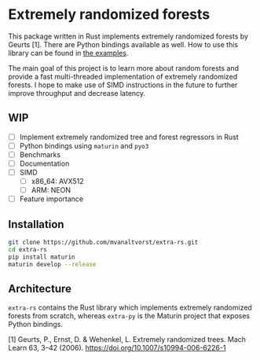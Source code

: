# Extremely randomized forests

This package written in Rust implements extremely randomized forests by Geurts [1]. There are Python bindings available as well. How to use this library can be found in [the examples](https://github.com/mvanaltvorst/extra-rs/tree/main/examples).

The main goal of this project is to learn more about random forests and provide a fast multi-threaded implementation of extremely randomized forests. I hope to make use of SIMD instructions in the future to further improve throughput and decrease latency.

## WIP
- [ ] Implement extremely randomized tree and forest regressors in Rust
- [ ] Python bindings using `maturin` and `pyo3`
- [ ] Benchmarks
- [ ] Documentation
- [ ] SIMD
    - [ ] x86_64: AVX512
    - [ ] ARM: NEON
- [ ] Feature importance

## Installation
```bash
git clone https://github.com/mvanaltvorst/extra-rs.git
cd extra-rs
pip install maturin
maturin develop --release
```

## Architecture
`extra-rs` contains the Rust library which implements extremely randomized forests from scratch, whereas `extra-py` is the Maturin project that exposes Python bindings.

[1] Geurts, P., Ernst, D. & Wehenkel, L. Extremely randomized trees. Mach Learn 63, 3–42 (2006). https://doi.org/10.1007/s10994-006-6226-1